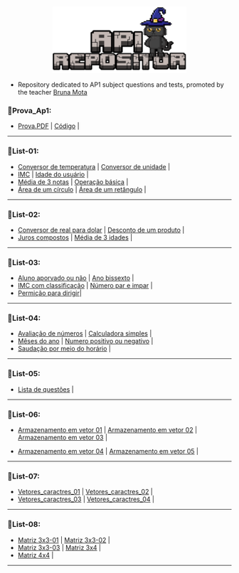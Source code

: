 
<div align="center">
  <img src="https://github.com/Paulo-if/AP1/blob/main/AP1.png" alt="IMG" width="300" height="150">
</div>

- Repository dedicated to AP1 subject questions and tests, promoted by the teacher [Bruna Mota](https://github.com/brunamota)

### 🐾Prova_Ap1:
- [Prova.PDF](https://github.com/Paulo-if/AP1/blob/main/Prova_Ap1/Prova.pdf) | [Código](https://github.com/Paulo-if/AP1/blob/main/Prova_Ap1/Prova-01.c) |

--- 

### 🐾List-01:
  - [Conversor de temperatura](https://github.com/Paulo-if/AP1/blob/main/List_01/conversor_celsius_farenheit.c) | [Conversor de unidade](https://github.com/Paulo-if/AP1/blob/main/List_01/conversor_de_unidades.c) |
  - [IMC](https://github.com/Paulo-if/AP1/blob/main/List_01/calculo_imc.c) | [Idade do usuário](https://github.com/Paulo-if/AP1/blob/main/List_01/idade_usu%C3%A1rio.c) |
  - [Média de 3 notas](https://github.com/Paulo-if/AP1/blob/main/List_01/media_3_notas.c) | [Operação básica](https://github.com/Paulo-if/AP1/blob/main/List_01/atribuicoes_aritmeticas.c) |
  - [Área de um círculo](https://github.com/Paulo-if/AP1/blob/main/List_01/area_circulo.c) | [Área de um retângulo](https://github.com/Paulo-if/AP1/blob/main/List_01/area_retangulo.c) |

---

### 🐾List-02:
- [Conversor de real para dolar](https://github.com/Paulo-if/AP1/blob/main/List_02/real_dolar.c) | [Desconto de um produto](https://github.com/Paulo-if/AP1/blob/main/List_02/desconto_produtos.c) |
- [Juros compostos](https://github.com/Paulo-if/AP1/blob/main/List_02/juros_compostos.c) | [Média de 3 idades](https://github.com/Paulo-if/AP1/blob/main/List_02/media_3_idades.c) |

---

### 🐾List-03:
- [Aluno aporvado ou não](https://github.com/Paulo-if/AP1/blob/main/List_03/aprovacao_aluno.c) | [Ano bissexto](https://github.com/Paulo-if/AP1/blob/main/List_03/ano_bi.c) |
- [IMC com classificação](https://github.com/Paulo-if/AP1/blob/main/List_03/imc_completo.c) | [Número par e impar](https://github.com/Paulo-if/AP1/blob/main/List_03/impar_par.c) |
- [Permição para dirigir](https://github.com/Paulo-if/AP1/blob/main/List_03/cnh.c)|

---

### 🐾List-04:
- [Avaliação de números](https://github.com/Paulo-if/AP1/blob/main/List_04/avaliacao_numerica.c) | [Calculadora simples](https://github.com/Paulo-if/AP1/blob/main/List_04/operacao_matem%C3%A1tica.c) |
- [Mêses do ano](https://github.com/Paulo-if/AP1/blob/main/List_04/mes_correspondente.c) | [Numero positivo ou negativo](https://github.com/Paulo-if/AP1/blob/main/List_04/num_positivo_negativo.c) |
- [Saudação por meio do horário](https://github.com/Paulo-if/AP1/blob/main/List_04/saudacao_horario.c) |

---

### 🐾List-05:
- [Lista de questões](https://github.com/Paulo-if/AP1/blob/main/List_05/Lista%20de%20quest%C3%B5es.c) |

---

### 🐾List-06:
- [Armazenamento em vetor 01](https://github.com/Paulo-if/AP1/blob/main/List_06/Armaze_em_vetor_1.c) | [Armazenamento em vetor 02](https://github.com/Paulo-if/AP1/blob/main/List_06/Armaze_em_vetor_2.c) | [Armazenamento em vetor 03](https://github.com/Paulo-if/AP1/blob/main/List_06/Armaze_em_vetor_3.c) |

- [Armazenamento em vetor 04](https://github.com/Paulo-if/AP1/blob/main/List_06/Armaze_em_vetor_4.c) | [Armazenamento em vetor 05](https://github.com/Paulo-if/AP1/blob/main/List_06/Armaze_em_vetor_5.c) |

--- 

### 🐾List-07:
- [Vetores_caractres_01](https://github.com/Paulo-if/AP1/blob/main/List_07/Vetores_caracteres_01.c) | [Vetores_caractres_02](https://github.com/Paulo-if/AP1/blob/main/List_07/Vetores_caracteres_02.c) |
- [Vetores_caractres_03](https://github.com/Paulo-if/AP1/blob/main/List_07/Vetores_caracteres_03.c) | [Vetores_caractres_04](https://github.com/Paulo-if/AP1/blob/main/List_07/Vetores_caracteres_04.c) | 

---

### 🐾List-08:
- [Matriz 3x3-01](https://github.com/Paulo-if/AP1/blob/main/List_08/Matriz_3x3_01.c) | [Matriz 3x3-02](https://github.com/Paulo-if/AP1/blob/main/List_08/Matriz_3x3_02.c) |
- [Matriz 3x3-03](https://github.com/Paulo-if/AP1/blob/main/List_08/Matriz_3x3_03.c) | [Matriz 3x4](https://github.com/Paulo-if/AP1/blob/main/List_08/Matriz_3x4.c) |
- [Matriz 4x4](https://github.com/Paulo-if/AP1/blob/main/List_08/Matriz_4x4.C) | 

--- 
